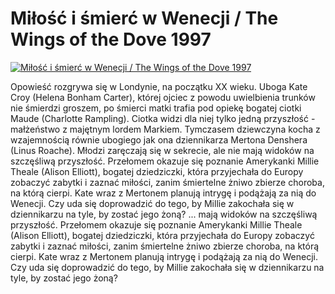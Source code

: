 Miłość i śmierć w Wenecji / The Wings of the Dove 1997 
=============
[![Miłość i śmierć w Wenecji / The Wings of the Dove 1997 ](http://vidos.pl/images/player.gif)](http://vidos.pl/milosc-i-smierc-w-wenecji-the-wings-of-the-dove-1997)

 Opowieść rozgrywa się w Londynie, na początku XX wieku. Uboga Kate Croy (Helena Bonham Carter), której ojciec z powodu uwielbienia trunków nie śmierdzi groszem, po śmierci matki trafia pod opiekę bogatej ciotki Maude (Charlotte Rampling). Ciotka widzi dla niej tylko jedną przyszłość - małżeństwo z majętnym lordem Markiem. Tymczasem dziewczyna kocha z wzajemnością równie ubogiego jak ona dziennikarza Mertona Denshera (Linus Roache). Młodzi zaręczają się w sekrecie, ale nie mają widoków na szczęśliwą przyszłość. Przełomem okazuje się poznanie Amerykanki Millie Theale (Alison Elliott), bogatej dziedziczki, która przyjechała do Europy zobaczyć zabytki i zaznać miłości, zanim śmiertelne żniwo zbierze choroba, na którą cierpi. Kate wraz z Mertonem planują intrygę i podążają za nią do Wenecji. Czy uda się doprowadzić do tego, by Millie zakochała się w dziennikarzu na tyle, by zostać jego żoną?   ... mają widoków na szczęśliwą przyszłość. Przełomem okazuje się poznanie Amerykanki Millie Theale (Alison Elliott), bogatej dziedziczki, która przyjechała do Europy zobaczyć zabytki i zaznać miłości, zanim śmiertelne żniwo zbierze choroba, na którą cierpi. Kate wraz z Mertonem planują intrygę i podążają za nią do Wenecji. Czy uda się doprowadzić do tego, by Millie zakochała się w dziennikarzu na tyle, by zostać jego żoną?
